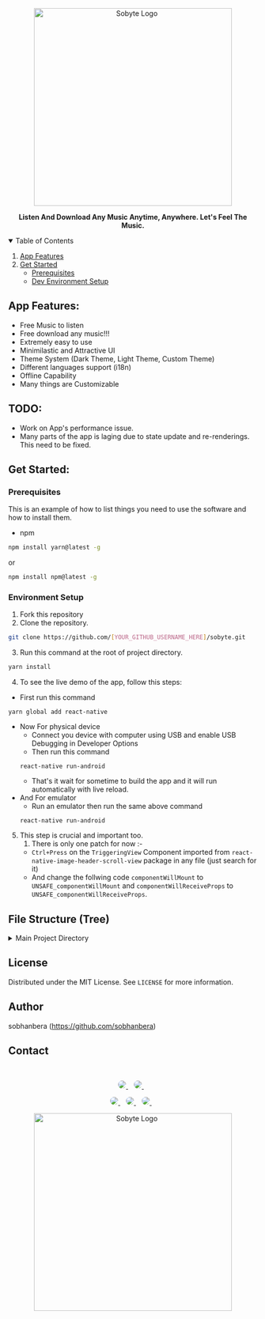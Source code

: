 <div align="center">
  <img alt="Sobyte Logo" src="https://github.com/sobhanbera/sobyte/blob/master/.github_src/logo_name.png" width="400px" />

**Listen And Download Any Music Anytime, Anywhere. Let's Feel The Music.**

</div>

<details open="open">
  <summary>Table of Contents</summary>
  <ol>
    <li>
      <a href="#app-features">App Features</a>
    </li>
    <li>
      <a href="#get-started">Get Started</a>
      <ul>
        <li><a href="#prerequisites">Prerequisites</a></li>
        <li><a href="#environment-setup">Dev Environment Setup</a></li>
      </ul>
    </li>
  </ol>
</details>

## App Features:

-   Free Music to listen
-   Free download any music!!!
-   Extremely easy to use
-   Minimilastic and Attractive UI
-   Theme System (Dark Theme, Light Theme, Custom Theme)
-   Different languages support (i18n)
-   Offline Capability
-   Many things are Customizable

## TODO:

-   Work on App's performance issue.
-   Many parts of the app is laging due to state update and re-renderings. This need to be fixed.

## Get Started:

### Prerequisites

This is an example of how to list things you need to use the software and how to install them.

-   npm

```sh
npm install yarn@latest -g
```

or

```sh
npm install npm@latest -g
```

### Environment Setup

1. Fork this repository
2. Clone the repository.

```sh
git clone https://github.com/[YOUR_GITHUB_USERNAME_HERE]/sobyte.git
```

3. Run this command at the root of project directory.

```sh
yarn install
```

4. To see the live demo of the app, follow this steps:

-   First run this command

```
yarn global add react-native
```

-   Now For physical device
    -   Connect you device with computer using USB and enable USB Debugging in Developer Options
    -   Then run this command
    ```
    react-native run-android
    ```
    -   That's it wait for sometime to build the app and it will run automatically with live reload.
-   And For emulator
    -   Run an emulator then run the same above command
    ```
    react-native run-android
    ```

5. This step is crucial and important too.
    1. There is only one patch for now :-
    - `Ctrl+Press` on the `TriggeringView` Component imported from `react-native-image-header-scroll-view` package in any file (just search for it)
    - And change the follwing code `componentWillMount` to `UNSAFE_componentWillMount` and `componentWillReceiveProps` to `UNSAFE_componentWillReceiveProps`.

## File Structure (Tree)

<details>
  <summary>Main Project Directory</summary>

```.text

app
├── MainApp.tsx
├── api
│   ├── MusicFetcher.tsx
│   ├── PlayerControls.tsx
│   ├── index.js
│   ├── parsers.js
│   ├── playerServices.js
│   └── utils.js
├── assets
│   ├── animations
│   │   └── logo_loading.gif
│   ├── fonts
│   │   ├── Elika Gorica.ttf
│   │   ├── Helvetica.ttf
│   │   ├── LucidaGrande.ttf
│   │   ├── Roboto-Bold.ttf
│   │   ├── Roboto-Regular.ttf
│   │   ├── Tahoma Regular font.ttf
│   │   ├── Ubuntu Bold.ttf
│   │   ├── Ubuntu Light.ttf
│   │   ├── Ubuntu.ttf
│   │   └── verdana.ttf
│   └── images
│       ├── icons
│       │   └── setting.png
│       ├── logo_name.png
│       ├── phone_screen.png
│       └── sobyte_logo_white.png
├── components
│   ├── AnimatedGradient
│   │   └── index.js
│   ├── Area
│   │   └── index.tsx
│   ├── AuthButton
│   │   └── index.tsx
│   ├── BottomSheet
│   │   └── index.tsx
│   ├── DoubleTap
│   │   └── index.tsx
│   ├── FullScreenLoading
│   │   └── index.tsx
│   ├── GlobalLoading
│   │   └── index.tsx
│   ├── GradientBackground
│   │   └── index.tsx
│   ├── Header
│   │   └── index.tsx
│   ├── HeaderCollapsible
│   │   └── index.tsx
│   ├── HeaderMain
│   │   └── index.tsx
│   ├── HeaderProfile
│   │   └── index.tsx
│   ├── HeaderSearch
│   │   └── index.tsx
│   ├── HeartBeatView
│   │   └── index.tsx
│   ├── HighPaddingView
│   │   └── index.tsx
│   ├── MusicPlayer
│   │   └── ProgressSlider.tsx
│   ├── Prompt
│   │   └── index.tsx
│   ├── Scaler
│   │   └── index.tsx
│   ├── ScalerAuthButton
│   │   └── index.tsx
│   ├── SobyteAlert
│   │   └── index.tsx
│   ├── SobyteTextInput
│   │   └── index.tsx
│   ├── T_C_PrivacyPolicy
│   │   └── index.tsx
│   └── index.ts
├── constants
│   ├── fakemails.ts
│   └── index.js
├── context
│   ├── Settings.tsx
│   └── index.ts
├── controller
│   ├── AppInside.tsx
│   ├── AppStartingPoint.tsx
│   ├── Authentication.tsx
│   ├── ExploreStack
│   │   └── index.tsx
│   └── ProfileStack
│       └── index.tsx
├── i18n
│   ├── en.json
│   ├── hi.json
│   └── index.js
├── interfaces
│   └── index.ts
├── rules
│   └── index.ts
├── screens
│   ├── Home.tsx
│   ├── authentication
│   │   ├── ForgotPassword.tsx
│   │   ├── Help.tsx
│   │   ├── Intro.tsx
│   │   ├── Login.tsx
│   │   └── Register.tsx
│   └── main
│       ├── Explore
│       │   └── Explore.tsx
│       ├── MusicPlayer.tsx
│       └── Profile
│           ├── Profile.tsx
│           └── Setting.tsx
├── styles
│   └── global.styles.ts
├── themes
│   ├── DarkTheme.ts
│   ├── ThemeProps.ts
│   ├── ThemeProvider.tsx
│   └── Themes.ts
└── utils
    ├── Colors.ts
    ├── Objects.ts
    ├── index.ts
    └── storage.ts

```

</details>

## License

Distributed under the MIT License. See `LICENSE` for more information.

## Author
sobhanbera (https://github.com/sobhanbera)

## Contact

</br>
<p align='center'>
  <a href="https://www.linkedin.com/in/sobhanbera">
    <img style="border-radius:25px" src="https://img.shields.io/badge/linkedin-%230077B5.svg?&style=for-the-badge&logo=linkedin&logoColor=white" />
  </a>&nbsp;&nbsp;
  <a href="https://www.instagram.com/sobhanbera_">
    <img  style="border-radius:25px"src="https://img.shields.io/badge/instagram-%23E4405F.svg?&style=for-the-badge&logo=instagram&logoColor=white" />
  </a>&nbsp;&nbsp;
</p>

<p align='center'>
  <a href="https://www.facebook.com/sobhanberaos">
    <img style="border-radius:25px" src="https://img.shields.io/badge/sobhanbera-%233b5998.svg?&style=for-the-badge&logo=facebook&logoColor=white" />
  </a>&nbsp;&nbsp;
  <a href="https://twitter.com/BeraSobhan">
    <img style="border-radius:25px" src="https://img.shields.io/badge/twitter-%2300acee.svg?&style=for-the-badge&logo=twitter&logoColor=white" />
  </a>&nbsp;&nbsp;
  <a href="mailto:sobhanbera258@gmail.com">
    <img style="border-radius:25px" src="https://img.shields.io/badge/-sobhanbera258-c14438?style=for-the-badge&logo=Gmail&logoColor=white&link=mailto:sobhanbera258@gmail.com" />
  </a>&nbsp;&nbsp;
</p>

<div align="center">
  <img alt="Sobyte Logo" src="https://github.com/sobhanbera/sobyte/blob/master/.github_src/logo_name.png" width="400px" />
</div>

